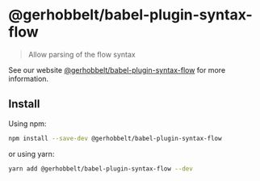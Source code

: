 # @gerhobbelt/babel-plugin-syntax-flow

> Allow parsing of the flow syntax

See our website [@gerhobbelt/babel-plugin-syntax-flow](https://babeljs.io/docs/en/next/babel-plugin-syntax-flow.html) for more information.

## Install

Using npm:

```sh
npm install --save-dev @gerhobbelt/babel-plugin-syntax-flow
```

or using yarn:

```sh
yarn add @gerhobbelt/babel-plugin-syntax-flow --dev
```

